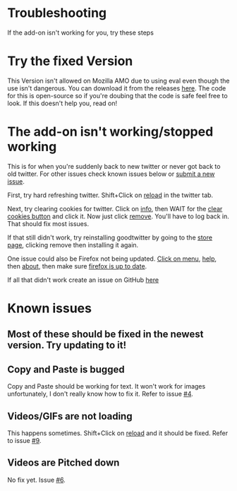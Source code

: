 # Troubleshooting
If the add-on isn't working for you, try these steps

# Try the fixed Version
This Version isn't allowed on Mozilla AMO due to using eval even though the use isn't dangerous. You can download it from the releases [here](https://github.com/ZusorCode/GoodTwitter/releases/tag/2.2). The code for this is open-source so if you're doubing that the code is safe feel free to look. If this doesn't help you, read on!

# The add-on isn't working/stopped working
This is for when you're suddenly back to new twitter or never got back to old twitter.
For other issues check known issues below or [submit a new issue](https://github.com/ZusorCode/GoodTwitter/issues).

First, try hard refreshing twitter. Shift+Click on [reload](https://i.imgur.com/Eai0GOG.png) in the twitter tab.

Next, try clearing cookies for twitter. Click on [info](https://i.imgur.com/6Tpv9gY.png),
then WAIT for the [clear cookies button](https://i.imgur.com/VwNMUpm.png) and click it. Now just click [remove](https://i.imgur.com/ZykdWVt.png).
You'll have to log back in. That should fix most issues.

If that still didn't work, try reinstalling goodtwitter by going to the [store page](https://addons.mozilla.org/en-US/firefox/addon/goodtwitter/),
clicking remove then installing it again.

One issue could also be Firefox not being updated. [Click on menu](https://i.imgur.com/kLqsDJD.png), [help](https://i.imgur.com/ADRNJuH.png),
then [about](https://i.imgur.com/DDl1lic.png), then make sure [firefox is up to date](https://i.imgur.com/B53WtWW.png).

If all that didn't work create an issue on GitHub [here](https://github.com/ZusorCode/GoodTwitter/issues)
# Known issues
## Most of these should be fixed in the newest version. Try updating to it!
## Copy and Paste is bugged
Copy and Paste should be working for text. It won't work for images unfortunately, I don't really know how to fix it.
Refer to issue [#4](https://github.com/ZusorCode/GoodTwitter/issues/4).
## Videos/GIFs are not loading
This happens sometimes. Shift+Click on [reload](https://i.imgur.com/Eai0GOG.png) and it should be fixed.
Refer to issue [#9](https://github.com/ZusorCode/GoodTwitter/issues/9).
## Videos are Pitched down
No fix yet. Issue [#6](https://github.com/ZusorCode/GoodTwitter/issues/6).
